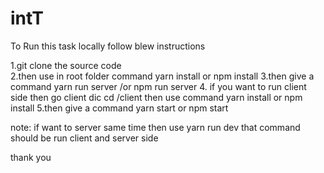 # intT

To Run this task locally follow blew instructions 

1.git clone the source code <br/>
2.then use in root folder command yarn install or npm install
3.then give a command yarn run server /or npm run server 
4. if you want to run client side then go client dic cd /client then use command yarn install or npm install 
5.then give a command yarn start or npm start

note: if want to server same time then use yarn run dev that command should be run client and server side

thank you 
